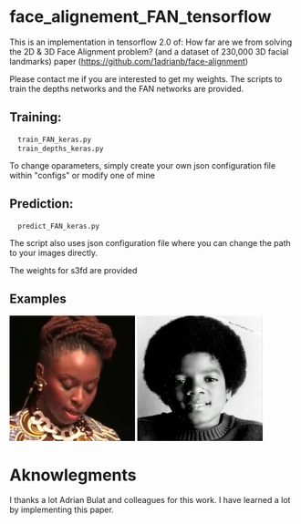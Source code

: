 # face_alignement_FAN_tensorflow

This is an implementation in tensorflow 2.0 of: How far are we from solving the 2D & 3D Face Alignment problem? (and a
dataset of 230,000 3D facial landmarks) paper (https://github.com/1adrianb/face-alignment)

Please contact me if you are interested to get my weights. The scripts to train the depths networks and the FAN networks are provided. 

## Training:
```
  train_FAN_keras.py
  train_depths_keras.py
```
To change oparameters, simply create your own json configuration file within "configs" or modify one of mine

## Prediction:
```
  predict_FAN_keras.py
```
The script also uses json configuration file where you can change the path to your images directly.

The weights for s3fd are provided

## Examples

<img src='examples/0005_lmk.jpg' height="220"> <img src='examples/indoor_068_lmk.jpg' height="220">

# Aknowlegments
I thanks a lot Adrian Bulat and colleagues for this work. I have learned a lot by implementing this paper.

